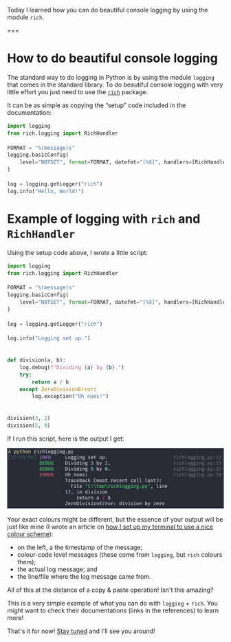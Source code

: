 Today I learned how you can do beautiful console logging by using the module `rich`.

===


# How to do beautiful console logging

The standard way to do logging in Python is by using the module `logging` that comes in the standard library.
To do beautiful console logging with very little effort you just need to use the [`rich`][rich] package.

It can be as simple as copying the “setup” code included in the documentation:

```py
import logging
from rich.logging import RichHandler

FORMAT = "%(message)s"
logging.basicConfig(
    level="NOTSET", format=FORMAT, datefmt="[%X]", handlers=[RichHandler()]
)

log = logging.getLogger("rich")
log.info("Hello, World!")
```


# Example of logging with `rich` and `RichHandler`

Using the setup code above, I wrote a little script:

```py
import logging
from rich.logging import RichHandler

FORMAT = "%(message)s"
logging.basicConfig(
    level="NOTSET", format=FORMAT, datefmt="[%X]", handlers=[RichHandler()]
)

log = logging.getLogger("rich")

log.info("Logging set up.")


def division(a, b):
    log.debug(f"Dividing {a} by {b}.")
    try:
        return a / b
    except ZeroDivisionError:
        log.exception("Oh noes!")


division(3, 2)
division(5, 0)
```

If I run this script, here is the output I get:

![A terminal window with some beautiful coloured text on it. The text is clearly divided in four columns, although there are no explicit separators. On the leftmost column we can see timestamps. The second column contains the level of the logging, like “INFO”, “DEBUG”, or “ERROR”, in different colours. The third column contains the error messages](_example.png "Screenshot of some `rich` logging.")

Your exact colours might be different, but the essence of your output will be just like mine
(I wrote an article on [how I set up my terminal to use a nice colour scheme][til-starship]):

 - on the left, a the timestamp of the message;
 - colour-code level messages (these come from `logging`, but `rich` colours them);
 - the actual log message; and
 - the line/file where the log message came from.

All of this at the distance of a copy & paste operation!
Isn't this amazing?

This is a very simple example of what you can do with `logging` + `rich`.
You might want to check their documentations (links in the references) to learn more!


[rich]: https://github.com/Textualize/rich
[til-starship]: /blog/til/039

That's it for now! [Stay tuned][subscribe] and I'll see you around!

[subscribe]: /subscribe
